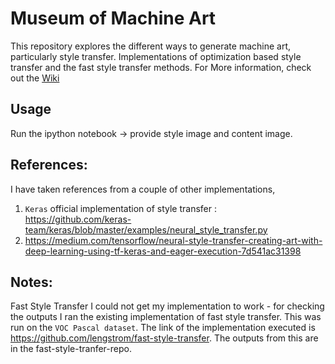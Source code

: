 # Museum of Machine Art
This repository explores the different ways to generate machine art, particularly style transfer. Implementations of optimization based style transfer and the fast style transfer methods. For More information, check out the [Wiki](https://github.com/ac259/Museum-of-Machine-Art/wiki)

## Usage
Run the ipython notebook -> provide style image and content image.

## References:
I have taken references from a couple of other implementations,
1) `Keras` official implementation of style transfer : \
https://github.com/keras-team/keras/blob/master/examples/neural_style_transfer.py
2) https://medium.com/tensorflow/neural-style-transfer-creating-art-with-deep-learning-using-tf-keras-and-eager-execution-7d541ac31398

## Notes:
Fast Style Transfer
I could not get my implementation to work - for checking the outputs I ran the existing implementation of fast style transfer. This was run on the `VOC Pascal dataset`. The link of the implementation executed is https://github.com/lengstrom/fast-style-transfer.
The outputs from this are in the fast-style-tranfer-repo.
